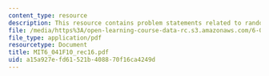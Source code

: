 ```yaml
---
content_type: resource
description: This resource contains problem statements related to random variables.
file: /media/https%3A/open-learning-course-data-rc.s3.amazonaws.com/6-041-probabilistic-systems-analysis-and-applied-probability-fall-2010/a15a927efd61521b408870f16ca4249d_MIT6_041F10_rec16.pdf
file_type: application/pdf
resourcetype: Document
title: MIT6_041F10_rec16.pdf
uid: a15a927e-fd61-521b-4088-70f16ca4249d
---
```

